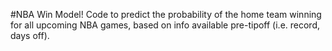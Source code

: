 #NBA Win Model!
Code to predict the probability of the home team winning for all upcoming NBA games, based on info available pre-tipoff (i.e. record, days off).

